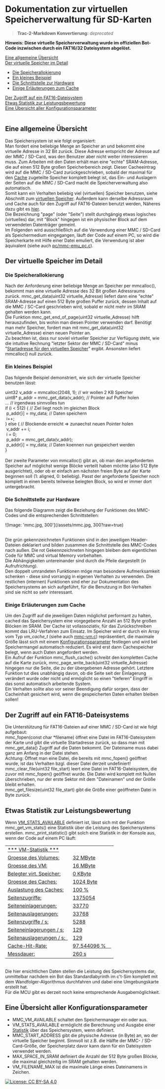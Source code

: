# Dokumentation zur virtuellen Speicherverwaltung für SD-Karten

> **Trac-2-Markdown Konvertierung:** *deprecated*

**Hinweis: Diese virtuelle Speicherverwaltung wurde im offiziellen Bot-Code inzwischen durch ein FAT16/32 Dateisystem abgelöst.**

<a class="menu" href="#uebersicht">Eine allgemeine &Uuml;bersicht</a><br />
<a class="menu" href="#vm">Der virtuelle Speicher im Detail</a>
<ul>
    <li><a class="menu" href="#alloc">Die Speicherallokierung</a></li>
    <li><a class="menu" href="#example">Ein kleines Beispiel</a></li>
    <li><a class="menu" href="#mmc">Die Schnittstelle zur Hardware</a></li>
    <li><a class="menu" href="#cache">Einige Erl&auml;uterungen zum Cache</a></li>
</ul>
<a class="menu" href="#fat">Der Zugriff auf ein FAT16-Dateisystem</a><br />
<a class="menu" href="#stat">Etwas Statistik zur Leistungsbewertung</a><br />
<a class="menu" href="#defines">Eine &Uuml;bersicht aller Konfigurationsparameter</a><br />

<br />

<a name="uebersicht"></a><h2>Eine allgemeine &Uuml;bersicht</h2>
<p>Das Speichersystem ist wie folgt organisiert: <br />
Man fordert eine beliebige Menge an Speicher an und bekommt eine virtuelle Adresse in 32 Bit zur&uuml;ck.
Diese Adresse entspricht der Adresse auf der MMC / SD-Card, was den Benutzer aber nicht weiter interessieren muss. Zum Arbeiten mit den Daten
erh&auml;lt man eine "echte" SRAM-Adresse, die auf einen 512 Byte gro&szlig;en Speicherbereich zeigt. Dieser Cacheeintrag wird
auf die MMC / SD-Card zur&uuml;ckgeschrieben, sobald der maximal f&uuml;r den <a href="#cache">Cache</a> zugeteilte Speicher komplett belegt ist, das
Ein- und Auslagern der Seiten auf die MMC / SD-Card macht die Speicherverwaltung also automatisch.<br />
Somit kann ein Verhalten beliebig viel (virtuellen) Speicher benutzen, siehe Abschnitt zum <a href="#vm">virtuellen Speicher</a>.
Au&szlig;erdem kann derselbe Adressraum und Cache auch f&uuml;r den Zugriff auf FAT16-Dateien benutzt werden, N&auml;heres dazu gibt es <a href="#fat">hier</a>.<br />
Die Bezeichnung "page" (oder "Seite") stellt durchg&auml;ngig etwas logisches (virtuelles) dar, mit "Block" hingegen ist ein physischer Block auf dem verwendeten
Datentr&auml;ger gemeint.<br />
Im Folgenden wird ausschlie&szlig;lich auf die Verwendung einer MMC / SD-Card als Speichermedium eingegangen, l&auml;uft der Code auf einem PC, so wird die
Speicherkarte mit Hilfe einer Datei emuliert, die Verwendung ist aber &auml;quivalent (siehe auch <a href="../pc/mmc-emu_pc.c">pc/mmc-emu_pc.c</a>).
</p>

<a name="vm"></a><h2>Der virtuelle Speicher im Detail</h2>
<a name="alloc"></a><h3>Die Speicherallokierung</h3>
<p>Nach der Anforderung einer beliebige Menge an Speicher per<span class="function"> mmcalloc()</span>, bekommt man eine virtuelle Adresse des 32 Bit gro&szlig;en
Adressraums zur&uuml;ck.<span class="function"> mmc_get_data(uint32 virtuelle_Adresse)</span> liefert dann eine "echte" SRAM-Adresse auf einen 512 Byte
gro&szlig;en Puffer zur&uuml;ck, dessen Inhalt auf die MMC / SC-Card geschrieben wird, sobald er nicht mehr im SRAM gehalten werden kann.<br />
Die Funktion<span class="function"> mmc_get_end_of_page(uint32 virtuelle_Adresse)</span> hilft herauszufinden, bis wohin man diesen Pointer verwenden darf.
Ben&ouml;tigt man mehr Speicher, fordert man<span class="function"> mit mmc_get_data(uint32 virtuelle_Adresse)</span> einen neuen Pointer an.<br />
Zu beachten ist, dass nur soviel virtueller Speicher zur Verf&uuml;gung steht, wie die intuitive Rechnung &quot;letzter Sektor der MMC / SD-Card&quot; minus
&quot;<a href="#defines">Startadresse f&uuml;r den virtuellen Speicher</a>&quot; ergibt. Ansonsten liefert<span class="function"> mmcalloc()</span> null zur&uuml;ck.
</p>

<a name="example"></a><h3>Ein kleines Beispiel</h3>
<p>Das folgende Beispiel demonstriert, wie sich der virtuelle Speicher benutzen l&auml;sst:<br />
<ins><div class="code">
<span class="keyword">uint32</span> v_addr = mmcalloc(2048, 1);		<span class="comment">// wir wollen 2 KB Speicher</span><br />
<span class="keyword">uint8</span>* p_addr = mmc_get_data(v_addr);	<span class="comment">// Pointer auf Puffer holen</span><br />
... <span class="comment">// irgendwas sinnvolles tun</span><br />
<span class="keyword">if</span> (i &lt; 512) {	<span class="comment">// Ziel liegt noch im gleichen Block</span><br />
&nbsp;p_addr[i] = my_data;	<span class="comment">// Daten speichern</span><br />
&nbsp;i++;<br />
} <span class="keyword">else</span> {			<span class="comment">// Blockende erreicht => zunaechst neuen Pointer holen</span><br />
&nbsp;v_addr += i;<br />
&nbsp;i = 0;<br />
&nbsp;p_addr = mmc_get_data(v_addr);<br />
&nbsp;p_addr[i] = my_data;	<span class="comment">// Daten koennen nun gespeichert werden</span><br />
}
</div></ins><br />
Der zweite Parameter von<span class="function"> mmcalloc()</span> gibt an, ob man den angeforderten Speicher auf m&ouml;glichst wenige Bl&ouml;cke verteilt
haben m&ouml;chte (also 512 Byte ausgerichtet), oder ob er einfach am n&auml;chsten freien Byte auf der Karte beginnen soll (1: aligned, 0: beliebig). Passt der
angeforderte Speicher noch komplett in einen bereits teilweise belegten Block, so wird er immer dort untergebracht.
</p>

<a name="mmc"></a><h3>Die Schnittstelle zur Hardware</h3>
<p>
Das folgende Diagramm zeigt die Beziehung der Funktionen des MMC-Codes und die entsprechenden Schnittstellen:

![Image: 'mmc.jpg, 300'](/assets/mmc.jpg, 300?raw=true)

<br />Die gr&uuml;n gekennzeichneten Funktionen sind in den jeweiligen Header-Dateien deklariert und bilden zusammen
die Schnittstelle des MMC-Codes nach au&szlig;en. Die rot Gekennzeichneten hingegen bleiben dem eigentlichen Code f&uuml;r MMC und virtual Memory vorbehalten.<br />
Die Abh&auml;ngigkeiten untereinander sind durch die Pfeile dargestellt (in Aufrufrichtung).<br />
Den doppelt umrandeten Funktionen m&ouml;ge man besondere Aufmerksamkeit schenken - diese sind vorrangig in eigenen Verhalten zu verwenden. Die restlichen
(internen) Funktionen sind eher zur Dokumentation des Speichersystems an sich aufgef&uuml;hrt, f&uuml;r die Benutzung in Bot-Verhalten sind sie nicht so sehr
interessant.
</p>

<p></p>
<a name="cache"></a><h3 style="clear:both">Einige Erl&auml;uterungen zum Cache</h3>
<p>
Um den Zugriff auf die jeweiligen Daten m&ouml;glichst performant zu halten, cached das Speichersystem eine vorgegebene Anzahl an 512 Byte gro&szlig;en
Bl&ouml;cken im SRAM. Der Cache ist vollassoziativ, f&uuml;r das Zur&uuml;ckschreiben kommt das LRU-Verfahren zum Einsatz. Im Speicher wird er durch ein Array
vom Typ <i>vm_cache_t</i> (siehe auch <a href="../mmc-vm.c">mmc-vm.c</a>) repr&auml;sentiert, die maximale Gr&ouml;&szlig;e l&auml;sst sich mit einem
<a href="#defines">Konfigurationsparameter</a> festlegen und wird bei Speichermangel automatisch reduziert. Es wird erst dann Cachespeicher belegt, wenn
auch Daten angefordert werden.<br />
Ein Aufruf der Funktion<span class="function"> mmc_flush_cache()</span> schreibt den kompletten Cache auf die Karte zur&uuml;ck,<span class="function">
mmc_page_write_back(uint32 virtuelle_Adresse)</span> hingegen nur die Seite, die zu der &uuml;bergebenen Adresse geh&ouml;rt. Letztere Funktion tut dies
unabh&auml;ngig davon, ob die Seite seit der Einlagerung ver&auml;ndert wurde oder nicht und erm&ouml;glicht so einen &quot;tieferen&quot; Eingriff in das
sonst automatisch arbeitende System.<br />
Ein Verhalten sollte also vor seiner Beendigung daf&uuml;r sorgen, dass der Cacheinhalt gesichert wird, wenn die gespeicherten Daten erhalten bleiben sollen!
</p>

<a name="fat"></a><h2>Der Zugriff auf ein FAT16-Dateisystems</h2>
<p>
Die Unterst&uuml;tzung f&uuml;r FAT16-Dateien auf einer MMC / SD-Card ist wie folgt aufgebaut:<br />
<span class="function"> mmc_fopen(const char *filename)</span> &ouml;ffnet eine Datei im FAT16-Dateisystem der Karte und gibt die virtuelle Startadresse
zur&uuml;ck, so dass man mit<span class="function"> mmc_get_data()</span> Zugriff auf die Daten bekommt. Der Dateiname muss dabei ganz am Anfang in der Datei
stehen.<br />
Achtung: &Ouml;ffnet man eine Datei, die bereits mit<span class="function"> mmc_fopen()</span> ge&ouml;ffnet wurde, ist das Verhalten bzgl. dieser Datei derzeit
undefiniert!<br />
<span class="function"> mmc_clear_file(uint32 file_start)</span> leert eine Datei im FAT16-Dateisystem, die zuvor mit<span class="function">
mmc_fopen()</span> ge&ouml;ffnet wurde. Die Datei wird komplett mit Nullen &uuml;berschrieben, nur der erste Sektor mit dem &quot;Dateinamen&quot; und der
Gr&ouml;&szlig;e bleibt erhalten.<br />
<span class="function"> mmc_get_filesize(uint32 file_start)</span> gibt die Gr&ouml;&szlig;e einer ge&ouml;ffneten Datei in Byte zur&uuml;ck.
</p>

<a name="stat"></a><h2>Etwas Statistik zur Leistungsbewertung</h2>
<p>
Wenn <a href="#defines">VM_STATS_AVAILABLE</a> definiert ist, l&auml;sst sich mit der Funktion<span class="function"> mmc_get_vm_stats()</span> eine Statistik
&uuml;ber die Leistung des Speichersystems erstellen.<span class="function"> mmc_print_statistic()</span> gibt solch eine Statistik in der Konsole aus, wenn der
Code auf einem PC l&auml;uft:
<ins><table class="console">
<tr><td>*** VM-Statistik ***</td></tr>
<tr><td>Groesse des Volumes:</td><td>32 MByte</td></tr>
<tr><td>Groesse des VM:</td><td>16 MByte</td></tr>
<tr><td>Belegter virt. Speicher:</td><td>0 KByte</td></tr>
<tr><td>Groesse des Caches:</td><td>1024 Byte</td></tr>
<tr><td>Auslastung des Caches:</td><td>100 %</td></tr>
<tr><td>Seitenzugriffe:</td><td>1375054</td></tr>
<tr><td>Seiteneinlagerungen:</td><td>33770</td></tr>
<tr><td>Seitenauslagerungen:</td><td>33768</td></tr>
<tr><td>Seitenzugriffe / s:</td><td>5288</td></tr>
<tr><td>Seiteneinlagerungen / s:</td><td>129</td></tr>
<tr><td>Seitenauslagerungen / s:&nbsp;&nbsp;</td><td>129</td></tr>
<tr><td>Cache-Hit-Rate:</td><td>97.544096 %&nbsp;&nbsp;&nbsp;&nbsp;</td></tr>
<tr><td>Messdauer:</td><td>260 s</td></tr>
</table></ins><br />
Die hier ersichtlichen Daten stellen die Leistung des Speichersystems dar, unmittelbar nachdem ein Bot das Standardlabyrinth im c't-Sim komplett mit dem Wandfolger-Algorithmus
durchfahren und dabei eine Umgebungskarte erstellt hat.<br />
F&uuml;r die MCU gibt es derzeit noch keine entsprechende Ausgabem&ouml;glichkeit.
</p>

<a name="defines"></a><h2>Eine &Uuml;bersicht aller Konfigurationsparameter</h2>
<ul>
    <li><span class="function"> MMC_VM_AVAILABLE</span> schaltet den Speichermanager ein oder aus.</li>
    <li><span class="function"> VM_STATS_AVAILABLE</span> erm&ouml;glicht die Berechnung und Ausgabe einer <a href="#stat">Statistik</a> &uuml;ber das Speichersystem, wenn definiert.</li>
    <li><span class="function"> MMC_START_ADDRESS</span> gibt die physische Adresse (in Byte) an, wo der virtuelle Speicher beginnt. Sinnvoll ist z.B. die H&auml;lfte der MMC- / SD-Card-Gr&ouml;&szlig;e, der Speicherplatz davor kann dann f&uuml;r ein Dateisystem verwendet werden.</li>
    <li><span class="function"> MAX_SPACE_IN_SRAM</span> definiert die Anzahl der 512 Byte gro&szlig;en Bl&ouml;cke, die maximal gleichzeitig im SRAM gehalten werden.</li>
    <li><span class="function"> VM_FILENAME_MAX</span> ist die maximale L&auml;nge eines Dateinamens in Zeichen.</li>
</ul>

[![License: CC BY-SA 4.0](../license.svg)](https://creativecommons.org/licenses/by-sa/4.0/)

